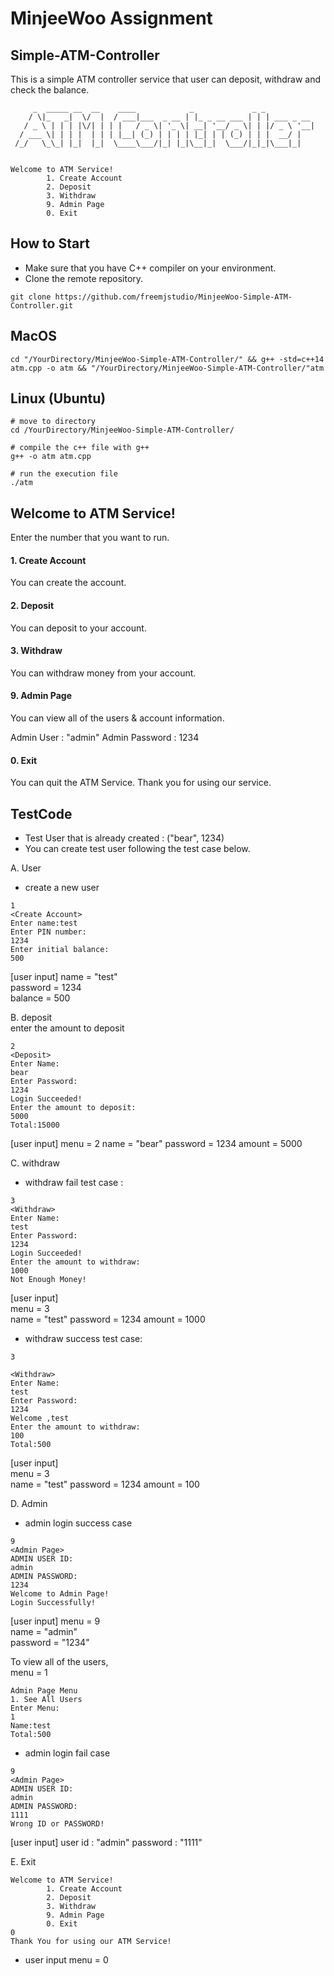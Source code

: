 # MinjeeWoo Assignment 
## Simple-ATM-Controller

This is a simple ATM controller service that user can deposit, withdraw and check the balance. 

```
     _  _____ __  __    ____            _             _ _           
    / \|_   _|  \/  |  / ___|___  _ __ | |_ _ __ ___ | | | ___ _ __ 
   / _ \ | | | |\/| | | |   / _ \| '_ \| __| '__/ _ \| | |/ _ \ '__|
  / ___ \| | | |  | | | |__| (_) | | | | |_| | | (_) | | |  __/ |   
 /_/   \_\_| |_|  |_|  \____\___/|_| |_|\__|_|  \___/|_|_|\___|_|   
                                                                    

Welcome to ATM Service!
        1. Create Account 
        2. Deposit 
        3. Withdraw 
        9. Admin Page
        0. Exit
```

## How to Start
- Make sure that you have C++ compiler on your environment. 
- Clone the remote repository. 

```
git clone https://github.com/freemjstudio/MinjeeWoo-Simple-ATM-Controller.git
```

## MacOS

```
cd "/YourDirectory/MinjeeWoo-Simple-ATM-Controller/" && g++ -std=c++14 atm.cpp -o atm && "/YourDirectory/MinjeeWoo-Simple-ATM-Controller/"atm
```

## Linux (Ubuntu)
```
# move to directory 
cd /YourDirectory/MinjeeWoo-Simple-ATM-Controller/

# compile the c++ file with g++ 
g++ -o atm atm.cpp 

# run the execution file
./atm 
```

## Welcome to ATM Service!

Enter the number that you want to run. 

#### 1. Create Account   
You can create the account.  

#### 2. Deposit   
You can deposit to your account.  

#### 3. Withdraw   
You can withdraw money from your account. 

#### 9. Admin Page  
You can view all of the users & account information. 

Admin User : "admin"
Admin Password : 1234

#### 0. Exit  
You can quit the ATM Service. Thank you for using our service. 

## TestCode

- Test User that is already created : ("bear", 1234)
- You can create test user following the test case below. 

A. User
- create a new user 
```
1
<Create Account>
Enter name:test
Enter PIN number: 
1234
Enter initial balance: 
500
```

[user input]
name = "test"  
password = 1234  
balance = 500  

B. deposit   
enter the amount to deposit   

```
2
<Deposit>
Enter Name:
bear
Enter Password:
1234
Login Succeeded!
Enter the amount to deposit:
5000
Total:15000
```

[user input]
menu = 2
name = "bear"
password = 1234
amount = 5000  

C. withdraw 

- withdraw fail test case : 

```
3
<Withdraw>
Enter Name:
test
Enter Password:
1234
Login Succeeded!
Enter the amount to withdraw:
1000
Not Enough Money!
```
[user input]    
menu = 3  
name = "test"
password = 1234
amount = 1000   

- withdraw success test case: 
```
3

<Withdraw>
Enter Name:
test
Enter Password:
1234
Welcome ,test
Enter the amount to withdraw:
100
Total:500
```
[user input]    
menu = 3  
name = "test"
password = 1234
amount = 100   


D. Admin   
- admin login success case
```
9
<Admin Page>
ADMIN USER ID:
admin
ADMIN PASSWORD:
1234
Welcome to Admin Page!
Login Successfully!
```
[user input]
menu = 9  
name = "admin"  
password = "1234"  

To view all of the users,   
menu = 1  

```
Admin Page Menu
1. See All Users
Enter Menu: 
1
Name:test
Total:500
```

- admin login fail case

```
9
<Admin Page>
ADMIN USER ID:
admin
ADMIN PASSWORD:
1111
Wrong ID or PASSWORD!
```
[user input]
user id : "admin"
password : "1111"

E. Exit
```
Welcome to ATM Service!
        1. Create Account 
        2. Deposit 
        3. Withdraw 
        9. Admin Page
        0. Exit
0
Thank You for using our ATM Service!
```

- user input
menu = 0
